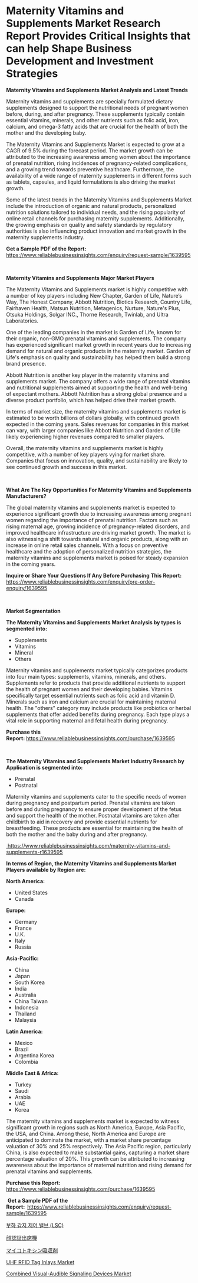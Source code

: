 <p><h1>Maternity Vitamins and Supplements Market Research Report Provides Critical Insights that can help Shape Business Development and Investment Strategies</h1></p><p><strong>Maternity Vitamins and Supplements Market Analysis and Latest Trends</strong></p>
<p><p>Maternity vitamins and supplements are specially formulated dietary supplements designed to support the nutritional needs of pregnant women before, during, and after pregnancy. These supplements typically contain essential vitamins, minerals, and other nutrients such as folic acid, iron, calcium, and omega-3 fatty acids that are crucial for the health of both the mother and the developing baby.</p><p>The Maternity Vitamins and Supplements Market is expected to grow at a CAGR of 9.5% during the forecast period. The market growth can be attributed to the increasing awareness among women about the importance of prenatal nutrition, rising incidences of pregnancy-related complications, and a growing trend towards preventive healthcare. Furthermore, the availability of a wide range of maternity supplements in different forms such as tablets, capsules, and liquid formulations is also driving the market growth.</p><p>Some of the latest trends in the Maternity Vitamins and Supplements Market include the introduction of organic and natural products, personalized nutrition solutions tailored to individual needs, and the rising popularity of online retail channels for purchasing maternity supplements. Additionally, the growing emphasis on quality and safety standards by regulatory authorities is also influencing product innovation and market growth in the maternity supplements industry.</p></p>
<p><strong>Get a Sample PDF of the Report:&nbsp;</strong> <a href="https://www.reliablebusinessinsights.com/enquiry/request-sample/1639595">https://www.reliablebusinessinsights.com/enquiry/request-sample/1639595</a></p>
<p>&nbsp;</p>
<p><strong>Maternity Vitamins and Supplements Major Market Players</strong></p>
<p><p>The Maternity Vitamins and Supplements market is highly competitive with a number of key players including New Chapter, Garden of Life, Nature’s Way, The Honest Company, Abbott Nutrition, Biotics Research, Country Life, Fairhaven Health, Matsun Nutrition, Metagenics, Nurture, Nature's Plus, Otsuka Holdings, Solgar INC., Thorne Research, Twinlab, and Ultra Laboratories.</p><p>One of the leading companies in the market is Garden of Life, known for their organic, non-GMO prenatal vitamins and supplements. The company has experienced significant market growth in recent years due to increasing demand for natural and organic products in the maternity market. Garden of Life's emphasis on quality and sustainability has helped them build a strong brand presence.</p><p>Abbott Nutrition is another key player in the maternity vitamins and supplements market. The company offers a wide range of prenatal vitamins and nutritional supplements aimed at supporting the health and well-being of expectant mothers. Abbott Nutrition has a strong global presence and a diverse product portfolio, which has helped drive their market growth.</p><p>In terms of market size, the maternity vitamins and supplements market is estimated to be worth billions of dollars globally, with continued growth expected in the coming years. Sales revenues for companies in this market can vary, with larger companies like Abbott Nutrition and Garden of Life likely experiencing higher revenues compared to smaller players.</p><p>Overall, the maternity vitamins and supplements market is highly competitive, with a number of key players vying for market share. Companies that focus on innovation, quality, and sustainability are likely to see continued growth and success in this market.</p></p>
<p>&nbsp;</p>
<p><strong>What Are The Key Opportunities For Maternity Vitamins and Supplements Manufacturers?</strong></p>
<p><p>The global maternity vitamins and supplements market is expected to experience significant growth due to increasing awareness among pregnant women regarding the importance of prenatal nutrition. Factors such as rising maternal age, growing incidence of pregnancy-related disorders, and improved healthcare infrastructure are driving market growth. The market is also witnessing a shift towards natural and organic products, along with an increase in online retail sales channels. With a focus on preventive healthcare and the adoption of personalized nutrition strategies, the maternity vitamins and supplements market is poised for steady expansion in the coming years.</p></p>
<p><strong>Inquire or Share Your Questions If Any Before Purchasing This Report:</strong> <a href="https://www.reliablebusinessinsights.com/enquiry/pre-order-enquiry/1639595">https://www.reliablebusinessinsights.com/enquiry/pre-order-enquiry/1639595</a></p>
<p>&nbsp;</p>
<p><strong>Market Segmentation</strong></p>
<p><strong>The Maternity Vitamins and Supplements Market Analysis by types is segmented into:</strong></p>
<p><ul><li>Supplements</li><li>Vitamins</li><li>Mineral</li><li>Others</li></ul></p>
<p><p>Maternity vitamins and supplements market typically categorizes products into four main types: supplements, vitamins, minerals, and others. Supplements refer to products that provide additional nutrients to support the health of pregnant women and their developing babies. Vitamins specifically target essential nutrients such as folic acid and vitamin D. Minerals such as iron and calcium are crucial for maintaining maternal health. The "others" category may include products like probiotics or herbal supplements that offer added benefits during pregnancy. Each type plays a vital role in supporting maternal and fetal health during pregnancy.</p></p>
<p><strong>Purchase this Report:&nbsp;</strong><a href="https://www.reliablebusinessinsights.com/purchase/1639595">https://www.reliablebusinessinsights.com/purchase/1639595</a></p>
<p>&nbsp;</p>
<p><strong>The Maternity Vitamins and Supplements Market Industry Research by Application is segmented into:</strong></p>
<p><ul><li>Prenatal</li><li>Postnatal</li></ul></p>
<p><p>Maternity vitamins and supplements cater to the specific needs of women during pregnancy and postpartum period. Prenatal vitamins are taken before and during pregnancy to ensure proper development of the fetus and support the health of the mother. Postnatal vitamins are taken after childbirth to aid in recovery and provide essential nutrients for breastfeeding. These products are essential for maintaining the health of both the mother and the baby during and after pregnancy.</p></p>
<p><a href="https://www.reliablebusinessinsights.com/maternity-vitamins-and-supplements-r1639595">&nbsp;https://www.reliablebusinessinsights.com/maternity-vitamins-and-supplements-r1639595</a></p>
<p><strong>In terms of Region, the Maternity Vitamins and Supplements Market Players available by Region are:</strong></p>
<p>
    <p> <strong> North America: </strong>
        <ul>
            <li>United States</li>
            <li>Canada</li>
        </ul>
        </p> 
    <p> <strong> Europe: </strong>
        <ul>
            <li>Germany</li>
            <li>France</li>
            <li>U.K.</li>
            <li>Italy</li>
            <li>Russia</li>
        </ul>
        </p> 
    <p> <strong> Asia-Pacific: </strong>
        <ul>
            <li>China</li>
            <li>Japan</li>
            <li>South Korea</li>
            <li>India</li>
            <li>Australia</li>
            <li>China Taiwan</li>
            <li>Indonesia</li>
            <li>Thailand</li>
            <li>Malaysia</li>
        </ul>
        </p> 
    <p> <strong> Latin America: </strong>
        <ul>
            <li>Mexico</li>
            <li>Brazil</li>
            <li>Argentina Korea</li>
            <li>Colombia</li>
        </ul>
        </p> 
    <p> <strong> Middle East & Africa: </strong>
        <ul>
            <li>Turkey</li>
            <li>Saudi</li>
            <li>Arabia</li>
            <li>UAE</li>
            <li>Korea</li>
        </ul>
    </p>
    </p>
<p><p>The maternity vitamins and supplements market is expected to witness significant growth in regions such as North America, Europe, Asia Pacific, the USA, and China. Among these, North America and Europe are anticipated to dominate the market, with a market share percentage valuation of 30% and 25% respectively. The Asia Pacific region, particularly China, is also expected to make substantial gains, capturing a market share percentage valuation of 20%. This growth can be attributed to increasing awareness about the importance of maternal nutrition and rising demand for prenatal vitamins and supplements.</p></p>
<p><strong>Purchase this Report: </strong><a href="https://www.reliablebusinessinsights.com/purchase/1639595">https://www.reliablebusinessinsights.com/purchase/1639595</a></p>
<p>&nbsp;<strong>Get a Sample PDF of the Report:&nbsp;&nbsp;</strong><a href="https://www.reliablebusinessinsights.com/enquiry/request-sample/1639595">https://www.reliablebusinessinsights.com/enquiry/request-sample/1639595</a></p>
<p><strong></strong></p>
<p><p><a href="https://github.com/wallacBahrtyinger567686/Market-Research-Report-List-2/blob/main/4434970161025.md">부하 감지 제어 밸브 (LSC)</a></p><p><a href="https://github.com/dathomson6534/Market-Research-Report-List-1/blob/main/4075435151089.md">顔認証出席機</a></p><p><a href="https://github.com/BoydYundt1/Market-Research-Report-List-1/blob/main/3335351151090.md">マイコトキシン吸収剤</a></p><p><a href="https://github.com/IzaiahBartell/Market-Research-Report-List-1/blob/main/uhf-rfid-tag-inlays-market.md">UHF RFID Tag Inlays Market</a></p><p><a href="https://github.com/biheemgalvinlouises6hokrh3h/Market-Research-Report-List-3/blob/main/combined-visual-audible-signaling-devices-market.md">Combined Visual-Audible Signaling Devices Market</a></p></p>